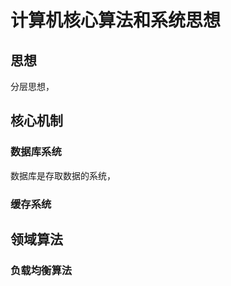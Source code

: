 # 计算机核心算法和系统思想





## 思想



分层思想，















## 核心机制





### 数据库系统

数据库是存取数据的系统，







### 缓存系统



















## 领域算法





### 负载均衡算法




















